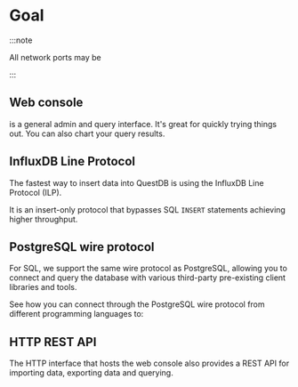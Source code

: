 # Goal

 


:::note

All network ports may be  

:::

## Web console

  is a general admin and query
interface.
It's great for quickly trying things out. You can also chart your query results.
 
 
## InfluxDB Line Protocol

The fastest way to insert data into QuestDB is using the InfluxDB Line
Protocol (ILP).

It is an insert-only protocol that bypasses SQL `INSERT` statements achieving
higher throughput. 
 

## PostgreSQL wire protocol

For SQL, we support the same wire protocol as PostgreSQL, allowing you to
connect and query the database with various third-party pre-existing client
libraries and tools. 

See how you can connect through the PostgreSQL wire protocol from
different programming languages to: 

## HTTP REST API

The HTTP interface that hosts the web console also provides a REST API for
importing data, exporting data and querying. 